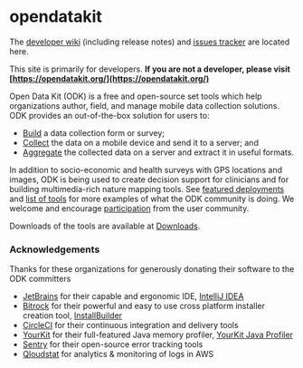 # opendatakit

The [developer wiki](https://github.com/opendatakit/opendatakit/wiki) (including release notes) and
[issues tracker](https://github.com/opendatakit/opendatakit/issues) are located here.

This site is primarily for developers. __If you are not a developer, please visit [https://opendatakit.org/](https://opendatakit.org/)__

Open Data Kit (ODK) is a free and open-source set tools which help organizations author, field, and manage mobile data collection solutions. ODK provides an out-of-the-box solution for users to:

* [Build](https://opendatakit.org/use/build/) a data collection form or survey;
* [Collect](https://opendatakit.org/use/collect/) the data on a mobile device and send it to a server; and
* [Aggregate](https://opendatakit.org/use/aggregate/) the collected data on a server and extract it in useful formats. 

In addition to socio-economic and health surveys with GPS locations and images, ODK is being used to create decision support for clinicians and for building multimedia-rich nature mapping tools. See [featured deployments](https://opendatakit.org/about/deployments/) and [list of tools](https://opendatakit.org/about/tools/) for more examples of what the ODK community is doing. We welcome and encourage [participation](https://opendatakit.org/participate/) from the user community.

Downloads of the tools are available at [Downloads](https://opendatakit.org/downloads/). 

### Acknowledgements
Thanks for these organizations for generously donating their software to the ODK committers
* [JetBrains](http://www.jetbrains.com) for their capable and ergonomic IDE, [IntelliJ IDEA](https://www.jetbrains.com/idea)
* [Bitrock](http://www.bitrock.com) for their powerful and easy to use cross platform installer creation tool, [InstallBuilder](https://installbuilder.bitrock.com)
* [CircleCI](https://sentry.io) for their continuous integration and delivery tools
* [YourKit](https://www.yourkit.com) for their full-featured Java memory profiler, [YourKit Java Profiler](https://www.yourkit.com/java/profiler)
* [Sentry](https://sentry.io) for their open-source error tracking tools
* [Qloudstat](https://qloudstat.com) for analytics & monitoring of logs in AWS
